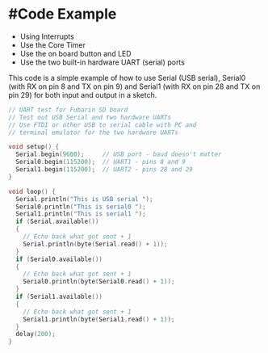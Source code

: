 #Code Example
====
* Using Interrupts
* Use the Core Timer
* Use the on board button and LED
* Use the two built-in hardware UART (serial) ports

This code is a simple example of how to use Serial (USB serial), Serial0 (with RX on pin 8 and TX on pin 9) and Serial1 (with RX on pin 28 and TX on pin 29) for both input and output in a sketch. 

``` C
// UART test for Fubarin SD board
// Test out USB Serial and two hardware UARTs
// Use FTDI or other USB to serial cable with PC and
// terminal emulator for the two hardware UARTs

void setup() {
  Serial.begin(9600);     // USB port - baud doesn't matter
  Serial0.begin(115200);  // UART1 - pins 8 and 9
  Serial1.begin(115200);  // UART2 - pins 28 and 29
}

void loop() {
  Serial.println("This is USB serial ");
  Serial0.println("This is serial0 ");
  Serial1.println("This is serial1 ");
  if (Serial.available())
  {
    // Echo back what got sent + 1
    Serial.println(byte(Serial.read() + 1));
  }
  if (Serial0.available())
  {
    // Echo back what got sent + 1
    Serial0.println(byte(Serial0.read() + 1));
  }
  if (Serial1.available())
  {
    // Echo back what got sent + 1
    Serial1.println(byte(Serial1.read() + 1));
  }
  delay(200);
}
```